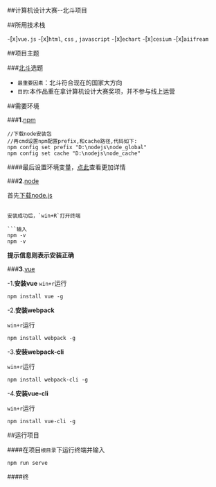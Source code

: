 ##计算机设计大赛--北斗项目

##所用技术栈

-[x]`vue.js`
-[x]`html`, `css` , `javascript`
-[x]`echart`
-[x]`cesium`
-[x]`aiifream`

##项目主题

###[北斗](http://www.beidou.gov.cn/)选题

- `最重要因素`：北斗符合现在的国家大方向
- `目的`:本作品重在拿计算机设计大赛奖项，并不参与线上运营

##需要环境

###**1**.[npm](https://www.npmjs.com/)

```
//下载node安装包
//再cmd设置npm配置prefix,和cache路径,代码如下:
npm config set prefix "D:\nodejs\node_global"
npm config set cache "D:\nodejs\node_cache"
```

####最后设置环境变量，[点此](https://blog.csdn.net/zhouyan8603/article/details/109039732)查看更加详情


###**2**.[node](https://nodejs.org/en)

首先[下载node.js](https://nodejs.org/zh-cn/download/)
```

安装成功后，`win+R`打开终端

```输入
npm -v
npm -v
```
**提示信息则表示安装正确**

###**3**.[vue](https://cn.vuejs.org/)

-1.**安装vue**
`win+r`运行
```
npm install vue -g
```

-2.**安装webpack**

`win+r`运行
```
npm install webpack -g
```

-3.**安装webpack-cli**

`win+r`运行
```
npm install webpack-cli -g
```

-4.**安装vue-cli**

`win+r`运行
```
npm install vue-cli -g
```

##运行项目

####在项目`根目录`下运行终端并输入
```
npm run serve
```

####终

